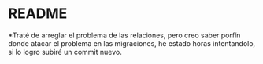 # README

*Traté de arreglar el problema de las relaciones, pero creo saber porfín donde atacar el problema en las migraciones, he estado horas intentandolo, si lo logro subiré un commit nuevo.
